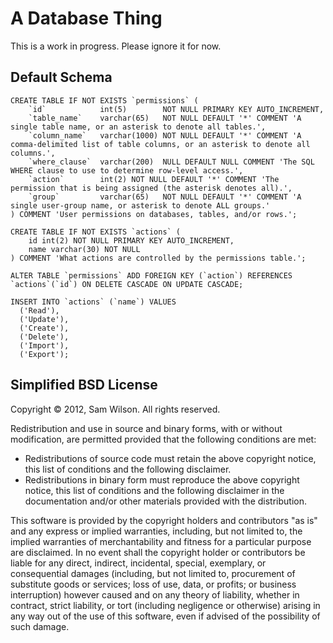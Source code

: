 A Database Thing
================

This is a work in progress.  Please ignore it for now.

Default Schema
--------------

    CREATE TABLE IF NOT EXISTS `permissions` (
        `id`            int(5)        NOT NULL PRIMARY KEY AUTO_INCREMENT,
        `table_name`    varchar(65)   NOT NULL DEFAULT '*' COMMENT 'A single table name, or an asterisk to denote all tables.',
        `column_name`   varchar(1000) NOT NULL DEFAULT '*' COMMENT 'A comma-delimited list of table columns, or an asterisk to denote all columns.',
        `where_clause`  varchar(200)  NULL DEFAULT NULL COMMENT 'The SQL WHERE clause to use to determine row-level access.',
        `action`        int(2) NOT NULL DEFAULT '*' COMMENT 'The permission that is being assigned (the asterisk denotes all).',
        `group`         varchar(65)   NOT NULL DEFAULT '*' COMMENT 'A single user-group name, or asterisk to denote ALL groups.'
    ) COMMENT 'User permissions on databases, tables, and/or rows.';

    CREATE TABLE IF NOT EXISTS `actions` (
        id int(2) NOT NULL PRIMARY KEY AUTO_INCREMENT,
        name varchar(30) NOT NULL
    ) COMMENT 'What actions are controlled by the permissions table.';

    ALTER TABLE `permissions` ADD FOREIGN KEY (`action`) REFERENCES `actions`(`id`) ON DELETE CASCADE ON UPDATE CASCADE;

    INSERT INTO `actions` (`name`) VALUES
      ('Read'),
      ('Update'),
      ('Create'),
      ('Delete'),
      ('Import'),
      ('Export');

Simplified BSD License
----------------------

Copyright &copy; 2012, Sam Wilson.  All rights reserved.

Redistribution and use in source and binary forms, with or without modification,
are permitted provided that the following conditions are met:

* Redistributions of source code must retain the above copyright notice, this
  list of conditions and the following disclaimer.
* Redistributions in binary form must reproduce the above copyright notice, this
  list of conditions and the following disclaimer in the documentation and/or
  other materials provided with the distribution.

This software is provided by the copyright holders and contributors "as is" and
any express or implied warranties, including, but not limited to, the implied
warranties of merchantability and fitness for a particular purpose are
disclaimed. In no event shall the copyright holder or contributors be liable for
any direct, indirect, incidental, special, exemplary, or consequential damages
(including, but not limited to, procurement of substitute goods or services;
loss of use, data, or profits; or business interruption) however caused and on
any theory of liability, whether in contract, strict liability, or tort
(including negligence or otherwise) arising in any way out of the use of this
software, even if advised of the possibility of such damage.
